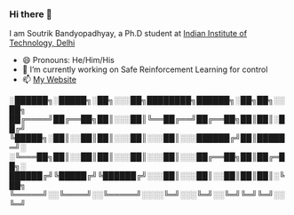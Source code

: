 ### Hi there 👋 
I am Soutrik Bandyopadhyay, a Ph.D student at [Indian Institute of Technology, Delhi](https://home.iitd.ac.in/)

- 😄 Pronouns: He/Him/His
- 🔭 I’m currently working on Safe Reinforcement Learning for control
- 📫 [My Website](https://soutrikband.in)


░██████╗░█████╗░██╗░░░██╗████████╗██████╗░██╗██╗░░██╗
██╔════╝██╔══██╗██║░░░██║╚══██╔══╝██╔══██╗██║██║░██╔╝
╚█████╗░██║░░██║██║░░░██║░░░██║░░░██████╔╝██║█████═╝░
░╚═══██╗██║░░██║██║░░░██║░░░██║░░░██╔══██╗██║██╔═██╗░
██████╔╝╚█████╔╝╚██████╔╝░░░██║░░░██║░░██║██║██║░╚██╗
╚═════╝░░╚════╝░░╚═════╝░░░░╚═╝░░░╚═╝░░╚═╝╚═╝╚═╝░░╚═╝



<!--
**SoutrikBandyopadhyay/SoutrikBandyopadhyay** is a ✨ _special_ ✨ repository because its `README.md` (this file) appears on your GitHub profile.

Here are some ideas to get you started:


- 🌱 I’m currently learning ...
- 👯 I’m looking to collaborate on ...
- 🤔 I’m looking for help with ...
- 💬 Ask me about ...
- 📫 How to reach me: ...
- 😄 Pronouns: ...
- ⚡ Fun fact: ...
-->
